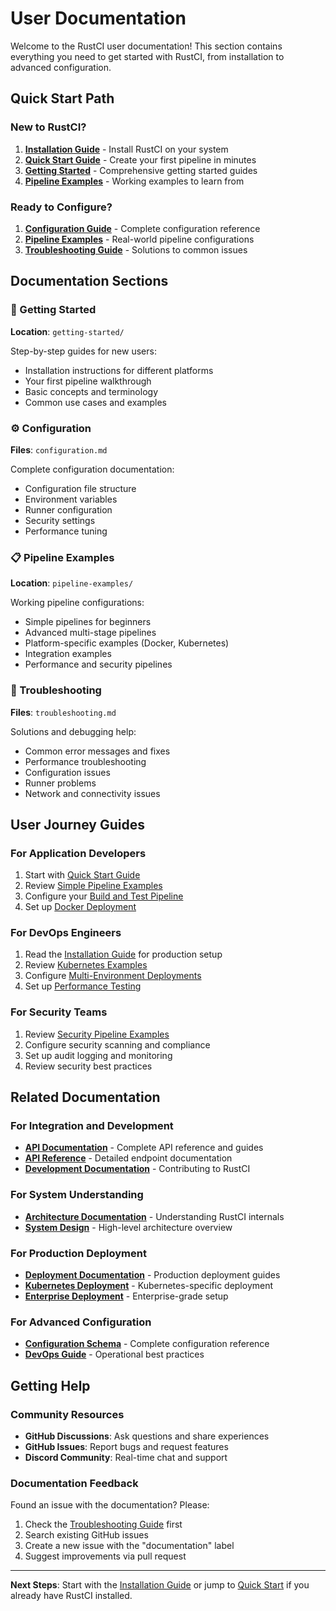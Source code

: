 # User Documentation

Welcome to the RustCI user documentation! This section contains everything you need to get started with RustCI, from installation to advanced configuration.

## Quick Start Path

### New to RustCI?
1. **[Installation Guide](installation.md)** - Install RustCI on your system
2. **[Quick Start Guide](quick-start.md)** - Create your first pipeline in minutes
3. **[Getting Started](getting-started/)** - Comprehensive getting started guides
4. **[Pipeline Examples](pipeline-examples/)** - Working examples to learn from

### Ready to Configure?
1. **[Configuration Guide](configuration.md)** - Complete configuration reference
2. **[Pipeline Examples](pipeline-examples/)** - Real-world pipeline configurations
3. **[Troubleshooting Guide](troubleshooting.md)** - Solutions to common issues

## Documentation Sections

### 🚀 Getting Started
**Location**: `getting-started/`

Step-by-step guides for new users:
- Installation instructions for different platforms
- Your first pipeline walkthrough
- Basic concepts and terminology
- Common use cases and examples

### ⚙️ Configuration
**Files**: `configuration.md`

Complete configuration documentation:
- Configuration file structure
- Environment variables
- Runner configuration
- Security settings
- Performance tuning

### 📋 Pipeline Examples
**Location**: `pipeline-examples/`

Working pipeline configurations:
- Simple pipelines for beginners
- Advanced multi-stage pipelines
- Platform-specific examples (Docker, Kubernetes)
- Integration examples
- Performance and security pipelines

### 🔧 Troubleshooting
**Files**: `troubleshooting.md`

Solutions and debugging help:
- Common error messages and fixes
- Performance troubleshooting
- Configuration issues
- Runner problems
- Network and connectivity issues

## User Journey Guides

### For Application Developers
1. Start with [Quick Start Guide](quick-start.md)
2. Review [Simple Pipeline Examples](pipeline-examples/simple-pipeline.yaml)
3. Configure your [Build and Test Pipeline](pipeline-examples/build-test-pipeline.yaml)
4. Set up [Docker Deployment](pipeline-examples/docker-deployment-pipeline.yaml)

### For DevOps Engineers
1. Read the [Installation Guide](installation.md) for production setup
2. Review [Kubernetes Examples](pipeline-examples/kubernetes-test-pipeline.yaml)
3. Configure [Multi-Environment Deployments](pipeline-examples/multi-env-deployment-pipeline.yaml)
4. Set up [Performance Testing](pipeline-examples/performance-test-pipeline.yaml)

### For Security Teams
1. Review [Security Pipeline Examples](pipeline-examples/security-scan-pipeline.yaml)
2. Configure security scanning and compliance
3. Set up audit logging and monitoring
4. Review security best practices

## Related Documentation

### For Integration and Development
- **[API Documentation](../api/README.md)** - Complete API reference and guides
- **[API Reference](../api/reference/README.md)** - Detailed endpoint documentation
- **[Development Documentation](../development/README.md)** - Contributing to RustCI

### For System Understanding
- **[Architecture Documentation](../architecture/README.md)** - Understanding RustCI internals
- **[System Design](../architecture/system-design.md)** - High-level architecture overview

### For Production Deployment
- **[Deployment Documentation](../deployment/README.md)** - Production deployment guides
- **[Kubernetes Deployment](../deployment/kubernetes.md)** - Kubernetes-specific deployment
- **[Enterprise Deployment](../deployment/enterprise-deployment.md)** - Enterprise-grade setup

### For Advanced Configuration
- **[Configuration Schema](../api/configuration-schema.md)** - Complete configuration reference
- **[DevOps Guide](../devops/README.md)** - Operational best practices

## Getting Help

### Community Resources
- **GitHub Discussions**: Ask questions and share experiences
- **GitHub Issues**: Report bugs and request features
- **Discord Community**: Real-time chat and support

### Documentation Feedback
Found an issue with the documentation? Please:
1. Check the [Troubleshooting Guide](troubleshooting.md) first
2. Search existing GitHub issues
3. Create a new issue with the "documentation" label
4. Suggest improvements via pull request

---

**Next Steps**: Start with the [Installation Guide](installation.md) or jump to [Quick Start](quick-start.md) if you already have RustCI installed.